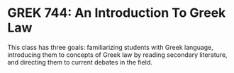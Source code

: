 # GREK 744: An Introduction To Greek Law

This class has three goals: familiarizing students with Greek language, introducing them to concepts of Greek law by reading secondary literature, and directing them to current debates in the field.